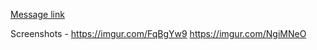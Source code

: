 [Message link](https://canary.discord.com/channels/333949691962195969/798745254962266204/1081798156045520966)

Screenshots - https://imgur.com/FqBgYw9
https://imgur.com/NgiMNeO
